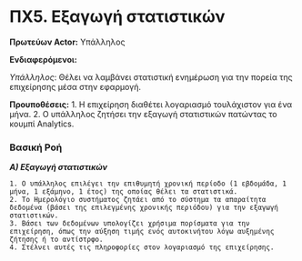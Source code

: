 ﻿# ΠΧ5. Εξαγωγή στατιστικών
**Πρωτεύων Actor:** Υπάλληλος

**Ενδιαφερόμενοι:**

*Υπάλληλος*: Θέλει να λαμβάνει στατιστική ενημέρωση για την πορεία της επιχείρησης μέσα στην εφαρμογή.

**Προυποθέσεις:** 1. Η επιχείρηση διαθέτει λογαριασμό τουλάχιστον για ένα μήνα.
		  2. Ο υπάλληλος ζητήσει την εξαγωγή στατιστικών πατώντας το κουμπί Analytics.	
### Βασική Ροή

***Α) Εξαγωγή στατιστικών***
	
	1. Ο υπάλληλος επιλέγει την επιθυμητή χρονική περίοδο (1 εβδομάδα, 1 μήνα, 1 εξάμηνο, 1 έτος) της οποίας θέλει τα στατιστικά.
	2. Το Ημερολόγιο συστήματος ζητάει από το σύστημα τα απαραίτητα δεδομένα (βάσει της επιλεγμένης χρονικής περιόδου) για την εξαγωγή στατιστικών.
	3. Βάσει των δεδομένων υπολογίζει χρήσιμα πορίσματα για την επιχείρηση, όπως την αύξηση τιμής ενός αυτοκινήτου λόγω αυξημένης ζήτησης ή το αντίστρφο.
	4. Στέλνει αυτές τις πληροφορίες στον λογαριασμό της επιχείρησης.
	
